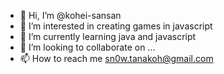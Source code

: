 - 👋 Hi, I’m @kohei-sansan
- 👀 I’m interested in creating games in javascript
- 🌱 I’m currently learning java and javascript
- 💞️ I’m looking to collaborate on ...
- 📫 How to reach me sn0w.tanakoh@gmail.com

<!---
kohei-sansan/kohei-sansan is a ✨ special ✨ repository because its `README.md` (this file) appears on your GitHub profile.
You can click the Preview link to take a look at your changes.
--->

